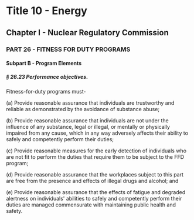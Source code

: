 
# Title 10 - Energy
## Chapter I - Nuclear Regulatory Commission
### PART 26 - FITNESS FOR DUTY PROGRAMS
#### Subpart B - Program Elements
##### § 26.23 Performance objectives.

Fitness-for-duty programs must-

(a) Provide reasonable assurance that individuals are trustworthy and reliable as demonstrated by the avoidance of substance abuse;

(b) Provide reasonable assurance that individuals are not under the influence of any substance, legal or illegal, or mentally or physically impaired from any cause, which in any way adversely affects their ability to safely and competently perform their duties;

(c) Provide reasonable measures for the early detection of individuals who are not fit to perform the duties that require them to be subject to the FFD program;

(d) Provide reasonable assurance that the workplaces subject to this part are free from the presence and effects of illegal drugs and alcohol; and

(e) Provide reasonable assurance that the effects of fatigue and degraded alertness on individuals' abilities to safely and competently perform their duties are managed commensurate with maintaining public health and safety.
